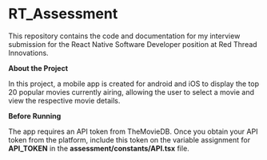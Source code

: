 # RT_Assessment

This repository contains the code and documentation for my interview submission for the React Native Software Developer position at Red Thread Innovations.

**About the Project**

In this project, a mobile app is created for android and iOS to display the top 20 popular movies currently airing, allowing the user to select a movie and view the respective movie details. 

**Before Running**

The app requires an API token from TheMovieDB. Once you obtain your API token from the platform, include this token on the variable assignment for **API_TOKEN** in the **assessment/constants/API.tsx** file. 
